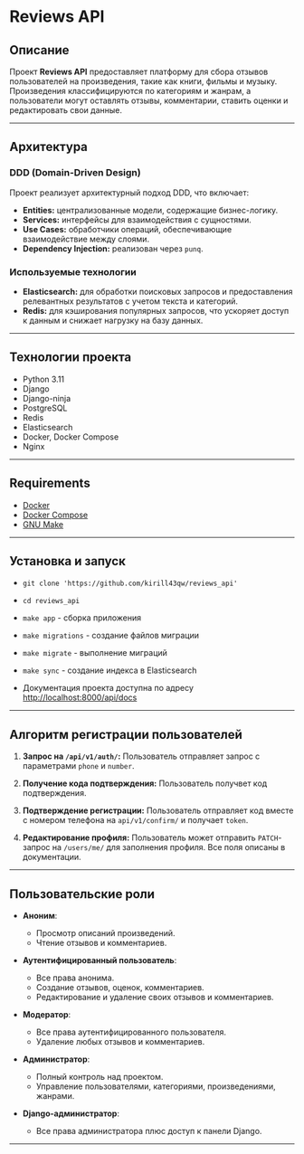 # Reviews API

## Описание

Проект **Reviews API** предоставляет платформу для сбора отзывов пользователей на произведения, такие как книги, фильмы и музыку. Произведения классифицируются по категориям и жанрам, а пользователи могут оставлять отзывы, комментарии, ставить оценки и редактировать свои данные.

---

## Архитектура

### DDD (Domain-Driven Design)
Проект реализует архитектурный подход DDD, что включает:

- **Entities:** централизованные модели, содержащие бизнес-логику.
- **Services:** интерфейсы для взаимодействия с сущностями.
- **Use Cases:** обработчики операций, обеспечивающие взаимодействие между слоями.
- **Dependency Injection:** реализован через `punq`.

### Используемые технологии
- **Elasticsearch:** для обработки поисковых запросов и предоставления релевантных результатов с учетом текста и категорий.
- **Redis:** для кэширования популярных запросов, что ускоряет доступ к данным и снижает нагрузку на базу данных.

---

## Технологии проекта

- Python 3.11
- Django
- Django-ninja
- PostgreSQL
- Redis
- Elasticsearch
- Docker, Docker Compose
- Nginx

---

## Requirements

- [Docker](https://www.docker.com/get-started)
- [Docker Compose](https://docs.docker.com/compose/install/)
- [GNU Make](https://www.gnu.org/software/make/)

---

## Установка и запуск
* `git clone 'https://github.com/kirill43qw/reviews_api'`
* `cd reviews_api`
* `make app` - сборка приложения
* `make migrations` - создание файлов миграции
* `make migrate` - выполнение миграций
* `make sync` -  создание индекса в Elasticsearch

* Документация проекта доступна по адресу [http://localhost:8000/api/docs](http://localhost:8000/api/docs)

---
## Алгоритм регистрации пользователей

1. **Запрос на `/api/v1/auth/`:**
   Пользователь отправляет запрос с параметрами `phone` и `number`.
   
2. **Получение кода подтверждения:**
   Пользователь получвет код подтверждения.

3. **Подтверждение регистрации:**
   Пользователь отправляет код вместе с номером телефона на `api/v1/confirm/` и получает `token`.

4. **Редактирование профиля:**
   Пользователь может отправить `PATCH`-запрос на `/users/me/` для заполнения профиля. Все поля описаны в документации.

---

## Пользовательские роли

- **Аноним**:
  - Просмотр описаний произведений.
  - Чтение отзывов и комментариев.

- **Аутентифицированный пользователь**:
  - Все права анонима.
  - Создание отзывов, оценок, комментариев.
  - Редактирование и удаление своих отзывов и комментариев.

- **Модератор**:
  - Все права аутентифицированного пользователя.
  - Удаление любых отзывов и комментариев.

- **Администратор**:
  - Полный контроль над проектом.
  - Управление пользователями, категориями, произведениями, жанрами.

- **Django-администратор**:
  - Все права администратора плюс доступ к панели Django.

---



